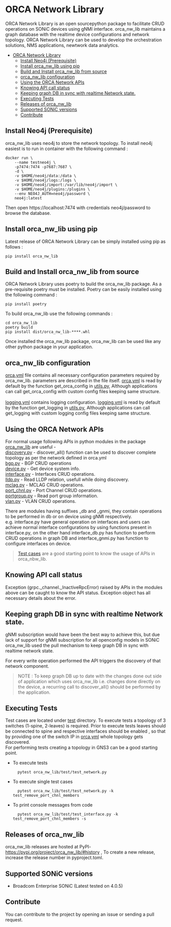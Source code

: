 # ORCA Network Library
ORCA Network Library is an open sourcepython package to facilitate CRUD operations on SONiC devices using gNMI interface. orca_nw_lib maintains a graph database with the realtime device configurations and network topology.
ORCA Network Library can be used to develop the orchestration solutions, NMS applications,  newtwork data analytics.  
- [ORCA Network Library](#orca-network-library)
  - [Install Neo4j (Prerequisite)](#install-neo4j-prerequisite)
  - [Install orca\_nw\_lib using pip](#install-orca_nw_lib-using-pip)
  - [Build and Install orca\_nw\_lib from source](#build-and-install-orca_nw_lib-from-source)
  - [orca\_nw\_lib configuration](#orca_nw_lib-configuration)
  - [Using the ORCA Network APIs](#using-the-orca-network-apis)
  - [Knowing API call status](#knowing-api-call-status)
  - [Keeping graph DB in sync with realtime Network state.](#keeping-graph-db-in-sync-with-realtime-network-state)
  - [Executing Tests](#executing-tests)
  - [Releases of orca\_nw\_lib](#releases-of-orca_nw_lib)
  - [Supported SONiC versions](#supported-sonic-versions)
  - [Contribute](#contribute)

## Install Neo4j (Prerequisite)
orca_nw_lib uses neo4j to store the network topology. To install neo4j easiest is to run in container with the following command :
        
    docker run \
        --name testneo4j \
        -p7474:7474 -p7687:7687 \
        -d \
        -v $HOME/neo4j/data:/data \
        -v $HOME/neo4j/logs:/logs \
        -v $HOME/neo4j/import:/var/lib/neo4j/import \
        -v $HOME/neo4j/plugins:/plugins \
        --env NEO4J_AUTH=neo4j/password \
        neo4j:latest
Then open https://localhost:7474 with credentials neo4j/password to browse the database.

## Install orca_nw_lib using pip
Latest release of ORCA Network Library can be simply installed using pip as follows :
        
    pip install orca_nw_lib

## Build and Install orca_nw_lib from source
ORCA Network Library uses poetry to build the orca_nw_lib package. As a pre-requisite poetry must be installed. Poetry can be easily installed using the following command :
        
    pip install poetry

To build orca_nw_lib use the following commands :

    cd orca_nw_lib
    poetry build
    pip install dist/orca_nw_lib-****.whl

Once installed the orca_nw_lib package, orca_nw_lib can be used like any other python package in your application.

## orca_nw_lib configuration
[orca.yml](orca_nw_lib/orca.yml) file contains all necessary configuration parameters required by orca_nw_lib. parameters are described in the file itself. [orca.yml](orca_nw_lib/orca.yml) is read by default by the function get_orca_config in [utils.py](orca_nw_lib/utils.py), Although applications can call get_orca_config with custom config files keeping same structure. \
\
[logging.yml](orca_nw_lib/logging.yml) contains logging configuration. [logging.yml](orca_nw_lib/logging.yml) is read by default by the function get_logging in [utils.py](orca_nw_lib/utils.py), Although applications can call get_logging with custom logging config files keeping same structure.


## Using the ORCA Network APIs
For normal usage following APIs in python modules in the package [orca_nw_lib](orca_nw_lib) are useful -\
[discovery.py](orca_nw_lib/discovery.py) - discover_all() function can be used to discover complete topology as per the network defined in orca.yml\
[bgp.py](orca_nw_lib/bgp.py) - BGP CRUD operations\
[device.py](orca_nw_lib/device.py) - Get device system info.\
[interface.py](orca_nw_lib/interface.py) - Interfaces CRUD operations.\
[lldp.py](orca_nw_lib/lldp.py) - Read LLDP relation, usefull while doing discovery.\
[mclag.py](orca_nw_lib/mclag.py) - MCLAG CRUD operations.\
[port_chnl.py](orca_nw_lib/port_chnl.py) - Port Channel CRUD operations.\
[portgroup.py](orca_nw_lib/portgroup.py) - Read port group information.\
[vlan.py](orca_nw_lib/vlan.py) - VLAN CRUD operations.

There are modules having suffixes _db and _gnmi, they contain operations to be performed in db or on device using gNMI respectively.\
e.g. interface.py have general operation on interfaces and users can achieve normal interface configurations by using functions present in interface.py, on the other hand interface_db.py has function to perform CRUD operations in graph DB and interface_gnmi.py has function to configure interfaces on device.
> [Test cases](./test) are a good starting point to know the usage of APIs in orca_nbw_lib.

## Knowing API call status
Exception (grpc._channel._InactiveRpcError) raised by APIs in the modules above can be caught to know the API status. Exception object has all necessary details about the error.

## Keeping graph DB in sync with realtime Network state.
gNMI subscription would have been the best way to achieve this, but due lack of support for gNMI subscription for all openconfig models in SONiC orca_nw_lib used the pull mechanism to keep graph DB in sync with realtime network state.

For every write operation performed the API triggers the discovery of that network component.
> NOTE :  To keep graph DB up to date with the changes done out side of application which uses orca_nw_lib i.e. changes done directly on the device, a recurring call to discover_all() should be performed by the application.


## Executing Tests
Test cases are located under [test](./orca_nw_lib/test) directory. To execute tests a topology of 3 switches (1-spine, 2-leaves) is required. Prior to execute tests leaves should be connected to spine and respective interfaces should be enabled , so that by providing one of the switch IP in [orca.yml](./orca_nw_lib/orca.yml) whole topology gets discovered.\
For performing tests creating a topology in GNS3 can be a good starting point.

- To execute tests
  
        pytest orca_nw_lib/test/test_network.py

- To execute single test cases 
  
        pytest orca_nw_lib/test/test_network.py -k test_remove_port_chnl_members

- To print console messages from code 
  
        pytest orca_nw_lib/test/test_interface.py -k test_remove_port_chnl_members -s

## Releases of orca_nw_lib
orca_nw_lib releases are hosted at PyPI- https://pypi.org/project/orca_nw_lib/#history ,
To create a new release, increase the release number in pyproject.toml. 

## Supported SONiC versions
- Broadcom Enterprise SONiC (Latest tested on 4.0.5)

## Contribute
You can contribute to the project by opening an issue or sending a pull request.
